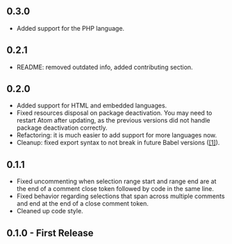 ## 0.3.0

- Added support for the PHP language.

## 0.2.1

- README: removed outdated info, added contributing section.

## 0.2.0

- Added support for HTML and embedded languages.
- Fixed resources disposal on package deactivation. You may need to restart Atom after updating, as the previous versions did not handle package deactivation correctly.
- Refactoring: it is much easier to add support for more languages now.
- Cleanup: fixed export syntax to not break in future Babel versions ([[1]](https://github.com/babel/babel/issues/2212)).

## 0.1.1

- Fixed uncommenting when selection range start and range end are at the end of a comment close token followed by code in the same line.
- Fixed behavior regarding selections that span across multiple comments and end at the end of a close comment token.
- Cleaned up code style.

## 0.1.0 - First Release
